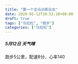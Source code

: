 ```yaml
---
title: "第一个全马训练日志"
date: 2020-05-12T20:52:10+08:00
draft: true
tags: ["马拉松", "跑步"]
categories: ["马拉松"]
---
```


##### 5月12日 天气晴

跑步5公里，配速8分，心率140
